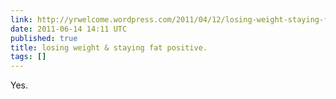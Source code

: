 ```yaml
---
link: http://yrwelcome.wordpress.com/2011/04/12/losing-weight-staying-fat-positive/
date: 2011-06-14 14:11 UTC
published: true
title: losing weight & staying fat positive.
tags: []
---
```


Yes.
